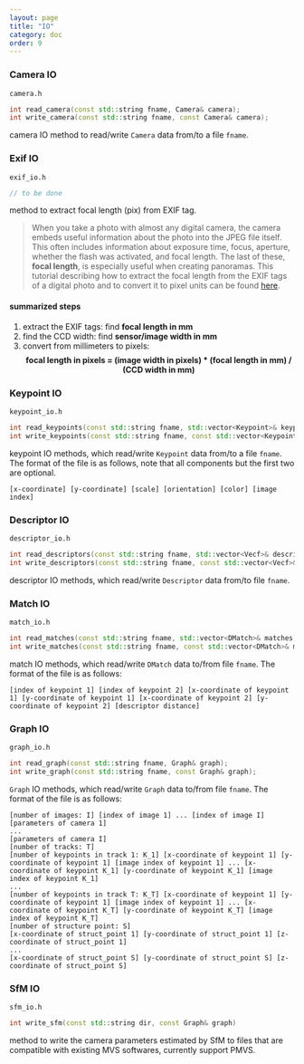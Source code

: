 ```yaml
---
layout: page
title: "IO"
category: doc
order: 9
---
```


### Camera IO
`camera.h`

```cpp
int read_camera(const std::string fname, Camera& camera);
int write_camera(const std::string fname, const Camera& camera);
```
camera IO method to read/write `Camera` data from/to a file `fname`.

### Exif IO
`exif_io.h`

```cpp
// to be done
```

method to extract focal length (pix) from EXIF tag.

> When you take a photo with almost any digital camera, the camera embeds useful information about the photo into the JPEG file itself. This often includes information about exposure time, focus, aperture, whether the flash was activated, and focal length. The last of these, **focal length**, is especially useful when creating panoramas. This tutorial describing how to extract the focal length from the EXIF tags of a digital photo and to convert it to pixel units can be found [here](http://phototour.cs.washington.edu/focal.html).

#### summarized steps
1. extract the EXIF tags: find **focal length in mm**
2. find the CCD width: find **sensor/image width in mm**
3. convert from millimeters to pixels:
	$$\textbf{focal length in pixels = (image width in pixels) * (focal length in mm) / (CCD width in mm)}$$

### Keypoint IO
`keypoint_io.h`

```cpp
int read_keypoints(const std::string fname, std::vector<Keypoint>& keypoints);
int write_keypoints(const std::string fname, const std::vector<Keypoint>& keypoints);
```
keypoint IO methods, which read/write `Keypoint` data from/to a file `fname`. The format of the file is as follows, note that all components but the first two are optional.

```
[x-coordinate] [y-coordinate] [scale] [orientation] [color] [image index]
```

### Descriptor IO
`descriptor_io.h`

```cpp
int read_descriptors(const std::string fname, std::vector<Vecf>& descriptors);
int write_descriptors(const std::string fname, const std::vector<Vecf>& descriptors);
```
descriptor IO methods, which read/write `Descriptor` data from/to file `fname`.

### Match IO
`match_io.h`

```cpp
int read_matches(const std::string fname, std::vector<DMatch>& matches);
int write_matches(const std::string fname, const std::vector<DMatch>& matches);
```
match IO methods, which read/write `DMatch` data to/from file `fname`. The format of the file is as follows:
```
[index of keypoint 1] [index of keypoint 2] [x-coordinate of keypoint 1] [y-coordinate of keypoint 1] [x-coordinate of keypoint 2] [y-coordinate of keypoint 2] [descriptor distance]
```

### Graph IO
`graph_io.h`

```cpp
int read_graph(const std::string fname, Graph& graph);
int write_graph(const std::string fname, const Graph& graph);
```
`Graph` IO methods, which read/write `Graph` data to/from file `fname`. The format of the file is as follows:
```
[number of images: I] [index of image 1] ... [index of image I]
[parameters of camera 1]
...
[parameters of camera I]
[number of tracks: T]
[number of keypoints in track 1: K_1] [x-coordinate of keypoint 1] [y-coordinate of keypoint 1] [image index of keypoint 1] ... [x-coordinate of keypoint K_1] [y-coordinate of keypoint K_1] [image index of keypoint K_1]
...
[number of keypoints in track T: K_T] [x-coordinate of keypoint 1] [y-coordinate of keypoint 1] [image index of keypoint 1] ... [x-coordinate of keypoint K_T] [y-coordinate of keypoint K_T] [image index of keypoint K_T]
[number of structure point: S]
[x-coordinate of struct_point 1] [y-coordinate of struct_point 1] [z-coordinate of struct_point 1]
...
[x-coordinate of struct_point S] [y-coordinate of struct_point S] [z-coordinate of struct_point S]
```

### SfM IO
`sfm_io.h`

```cpp
int write_sfm(const std::string dir, const Graph& graph)
```
method to write the camera parameters estimated by SfM to files that are compatible with existing MVS softwares, currently support PMVS.